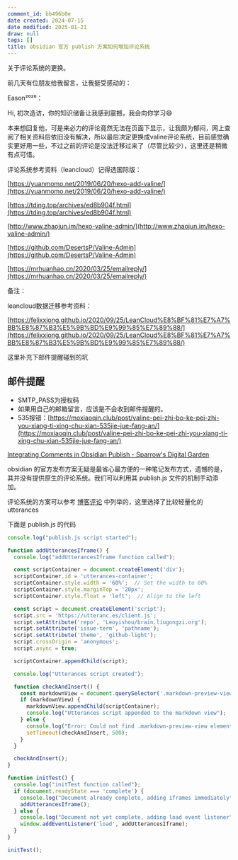 ```yaml
---
comment_id: bb496b0e
date created: 2024-07-15
date modified: 2025-01-21
draw: null
tags: []
title: obsidian 官方 publish 方案如何增加评论系统
---
```

关于评论系统的更换。

前几天有位朋友给我留言，让我挺受感动的：

Eason²⁰²⁰：

Hi, 初次造访，你的知识储备让我感到震撼，我会向你学习:smile:

本来想回复他，可是来必力的评论竟然无法在页面下显示，让我颇为郁闷，网上查阅了相关资料后依旧没有解决，所以最后决定更换成valine评论系统，目前感觉确实更好用一些，不过之前的评论是没法迁移过来了（尽管比较少），这里还是稍微有点可惜。

评论系统参考资料（leancloud）记得选国际版：

[https://yuanmomo.net/2019/06/20/hexo-add-valine/](https://yuanmomo.net/2019/06/20/hexo-add-valine/)

[https://tding.top/archives/ed8b904f.html](https://tding.top/archives/ed8b904f.html)

[http://www.zhaojun.im/hexo-valine-admin/](http://www.zhaojun.im/hexo-valine-admin/)

[https://github.com/DesertsP/Valine-Admin](https://github.com/DesertsP/Valine-Admin)

[https://mrhuanhao.cn/2020/03/25/emailreply/](https://mrhuanhao.cn/2020/03/25/emailreply/)

备注：

leancloud数据迁移参考资料：

[https://felixxiong.github.io/2020/09/25/LeanCloud%E8%BF%81%E7%A7%BB%E8%87%B3%E5%9B%BD%E9%99%85%E7%89%88/](https://felixxiong.github.io/2020/09/25/LeanCloud%E8%BF%81%E7%A7%BB%E8%87%B3%E5%9B%BD%E9%99%85%E7%89%88/)

这里补充下邮件提醒碰到的坑

## [](https://doraemonzzz.com/2020/10/17/%E6%9B%B4%E6%8D%A2%E8%AF%84%E8%AE%BA%E7%B3%BB%E7%BB%9F/#%E9%82%AE%E4%BB%B6%E6%8F%90%E9%86%92 "邮件提醒")邮件提醒

- SMTP_PASS为授权码
- 如果用自己的邮箱留言，应该是不会收到邮件提醒的。
- 535报错：[https://moxiaoqin.club/post/valine-pei-zhi-bo-ke-pei-zhi-you-xiang-ti-xing-chu-xian-535jie-jue-fang-an/](https://moxiaoqin.club/post/valine-pei-zhi-bo-ke-pei-zhi-you-xiang-ti-xing-chu-xian-535jie-jue-fang-an/)

[Integrating Comments in Obsidian Publish - Sparrow's Digital Garden](https://garden.sparrow.zone/Integrating+Comments+in+Obsidian+Publish)

obsidian 的官方发布方案无疑是最省心最方便的一种笔记发布方式，遗憾的是，其并没有提供原生的评论系统。我们可以利用其 publish.js 文件的机制手动添加。

评论系统的方案可以参考 [博客评论](博客评论.md) 中列举的，这里选择了比较轻量化的 utterances

下面是 publish.js 的代码

```javascript
console.log("publish.js script started");

function addUtterancesIframe() {
  console.log("addUtterancesIframe function called");

  const scriptContainer = document.createElement('div');
  scriptContainer.id = 'utterances-container';
  scriptContainer.style.width = '60%';  // Set the width to 60%
  scriptContainer.style.marginTop = '20px';
  scriptContainer.style.float = 'left';  // Align to the left

  const script = document.createElement('script');
  script.src = 'https://utteranc.es/client.js';
  script.setAttribute('repo', 'Leoyishou/brain.liugongzi.org');
  script.setAttribute('issue-term', 'pathname');
  script.setAttribute('theme', 'github-light');
  script.crossOrigin = 'anonymous';
  script.async = true;

  scriptContainer.appendChild(script);

  console.log("Utterances script created");

  function checkAndInsert() {
    const markdownView = document.querySelector('.markdown-preview-view');
    if (markdownView) {
      markdownView.appendChild(scriptContainer);
      console.log("Utterances script appended to the markdown view");
    } else {
      console.log("Error: Could not find .markdown-preview-view element, retrying in 500ms");
      setTimeout(checkAndInsert, 500);
    }
  }

  checkAndInsert();
}

function initTest() {
  console.log("initTest function called");
  if (document.readyState === 'complete') {
    console.log("Document already complete, adding iframes immediately");
    addUtterancesIframe();
  } else {
    console.log("Document not yet complete, adding load event listener");
    window.addEventListener('load', addUtterancesIframe);
  }
}

initTest();
```
